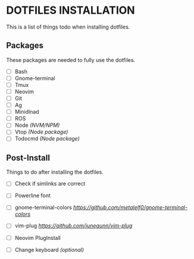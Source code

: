 # DOTFILES INSTALLATION
This is a list of things todo when installing dotfiles.

## Packages
These packages are needed to fully use the dotfiles.
  - [ ] Bash
  - [ ] Gnome-terminal
  - [ ] Tmux
  - [ ] Neovim
  - [ ] Git
  - [ ] Ag
  - [ ] Minidlnad
  - [ ] ROS
  - [ ] Node _(NVM/NPM)_
  - [ ] Vtop _(Node package)_
  - [ ] Todocmd _(Node package)_

## Post-Install
Things to do after installing the dotfiles.
  - [ ] Check if simlinks are correct
  - [ ] Powerline font
  - [ ] gnome-terminal-colors _https://github.com/metalelf0/gnome-terminal-colors_
  - [ ] vim-plug _https://github.com/junegunn/vim-plug_
  - [ ] Neovim PlugInstall
  - [ ] Change keyboard _(optional)_


